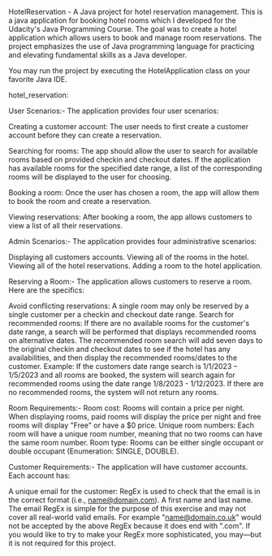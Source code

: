 HotelReservation - A Java project for hotel reservation management.
This is a java application for booking hotel rooms which I developed for the Udacity's Java Programming Course. The goal was to create a hotel application which allows users to book and manage room reservations. The project emphasizes the use of Java programming language for practicing and elevating fundamental skills as a Java developer.

You may run the project by executing the HotelApplication class on your favorite Java IDE.

hotel_reservation:

User Scenarios:-
The application provides four user scenarios:

Creating a customer account: The user needs to first create a customer account before they can create a reservation.

Searching for rooms: The app should allow the user to search for available rooms based on provided checkin and checkout dates. If the application has available rooms for the specified date range, a list of the corresponding rooms will be displayed to the user for choosing.

Booking a room: Once the user has chosen a room, the app will allow them to book the room and create a reservation.

Viewing reservations: After booking a room, the app allows customers to view a list of all their reservations.

Admin Scenarios:-
The application provides four administrative scenarios:

Displaying all customers accounts.
Viewing all of the rooms in the hotel.
Viewing all of the hotel reservations.
Adding a room to the hotel application.


Reserving a Room:-
The application allows customers to reserve a room. 
Here are the specifics:

Avoid conflicting reservations: A single room may only be reserved by a single customer per a checkin and checkout date range.
Search for recommended rooms: If there are no available rooms for the customer's date range, a search will be performed that displays recommended rooms on alternative dates. The recommended room search will add seven days to the original checkin and checkout dates to see if the hotel has any availabilities, and then display the recommended rooms/dates to the customer.
Example: If the customers date range search is 1/1/2023 – 1/5/2023 and all rooms are booked, the system will search again for recommended rooms using the date range 1/8/2023 - 1/12/2023. If there are no recommended rooms, the system will not return any rooms.

Room Requirements:-
Room cost: Rooms will contain a price per night. When displaying rooms, paid rooms will display the price per night and free rooms will display "Free" or have a $0 price. Unique room numbers: Each room will have a unique room number, meaning that no two rooms can have the same room number. Room type: Rooms can be either single occupant or double occupant (Enumeration: SINGLE, DOUBLE).

Customer Requirements:-
The application will have customer accounts. Each account has:

A unique email for the customer: RegEx is used to check that the email is in the correct format (i.e., name@domain.com).
A first name and last name.
The email RegEx is simple for the purpose of this exercise and may not cover all real-world valid emails.
For example "name@domain.co.uk" would not be accepted by the above RegEx because it does end with ".com". If you would like to try to make your RegEx more sophisticated, you may—but it is not required for this project.
